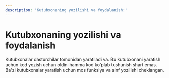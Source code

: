 ```yaml
---
description: 'Kutubxonaning yozilishi va foydalanish:'
---
```


# Kutubxonaning yozilishi va foydalanish

Kutubxonalar dasturchilar tomonidan yaratiladi va. Bu kutubxonani yaratish uchun kod yozish uchun oldin-hamma kod ko'plab tushunish shart emas. Ba'zi kutubxonalar yaratish uchun mos funksiya va sinf yozilishi cheklangan.
